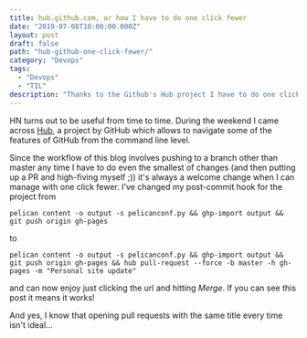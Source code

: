```yaml
---
title: hub.github.com, or how I have to do one click fewer
date: "2019-07-08T10:00:00.000Z"
layout: post
draft: false
path: "hub-github-one-click-fewer/"
category: "Devops"
tags:
  - "Devops"
  - "TIL"
description: "Thanks to the Github's Hub project I have to do one click fewer when putting up new blogs posts :)"
---
```


HN turns out to be useful from time to time. During the weekend I came across [Hub](https://github.com/github/hub/), a project by GitHub which allows to navigate some of the features of GitHub from the command line level.

Since the workflow of this blog involves pushing to a branch other than master any time I have to do even the smallest of changes (and then putting up a PR and high-fiving myself ;)) it's always a welcome change when I can manage with one click fewer. I've changed my post-commit hook for the project from

`pelican content -o output -s pelicanconf.py && ghp-import output && git push origin gh-pages`

to

`pelican content -o output -s pelicanconf.py && ghp-import output && git push origin gh-pages && hub pull-request --force -b master -h gh-pages -m "Personal site update"`

and can now enjoy just clicking the url and hitting _Merge_. If you can see this post it means it works!

And yes, I know that opening pull requests with the same title every time isn't ideal...